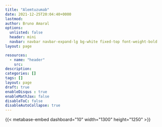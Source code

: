 ```yaml
---
title: "Alemtuzumab"
date: 2021-12-25T20:04:40+0000 
lastmod: 
author: Bruno Amaral
options:
  unlisted: false
  header: mini
  navbar: navbar navbar-expand-lg bg-white fixed-top font-weight-bold
layout: page

resources:
  - name: "header"
    src: 
description: 
categories: []
tags: []
layout: page
draft: true
enableDisqus : true
enableMathJax: false
disableToC: false
disableAutoCollapse: true
---
```


<div class="row">
<div class="col-md-10 mx-auto">

{{< metabase-embed dashboard="10" width="1300" height="1250" >}}

</div>
</div>